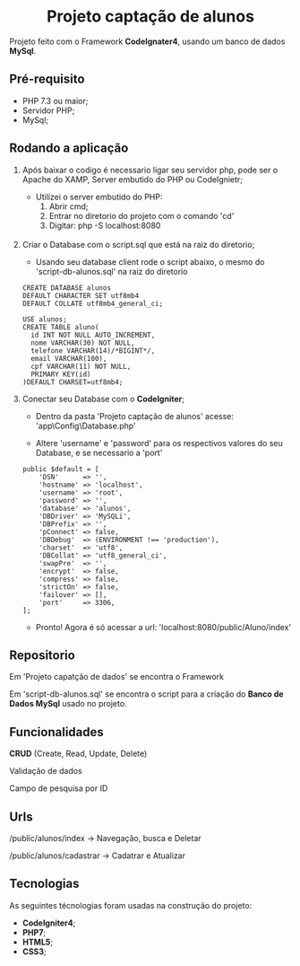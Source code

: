 <h1 Align='center'>Projeto captação de alunos</h1>
  <p> Projeto feito com o Framework <strong>CodeIgnater4</strong>, usando um banco de dados <strong>MySql</strong>.</p>

<h2>Pré-requisito</h2>

<ul>
  <li>PHP 7.3 ou maior;</li>
  <li>Servidor PHP;</li>
  <li>MySql;</li>
</ul>

<h2>Rodando a aplicação</h2>

<ol>
  <li>Após baixar o codigo é necessario ligar seu servidor php, pode ser o Apache do XAMP, Server embutido do PHP ou CodeIgnietr;</li>
    <ul><li>Utilizei o server embutido do PHP:
      <ol>
        <li>Abrir cmd;</li>
        <li>Entrar no diretorio do projeto com o comando 'cd'</li>
        <li>Digitar: php -S localhost:8080</li>
      </ol>
    </ul>
  <br>
  <li>Criar o Database com o script.sql que está na raiz do diretorio;</li>
    <ul><li>Usando seu database client rode o script abaixo, o mesmo do 'script-db-alunos.sql' na raiz do diretorio</li></ul>
   
  
    CREATE DATABASE alunos
    DEFAULT CHARACTER SET utf8mb4
    DEFAULT COLLATE utf8mb4_general_ci;

    USE alunos;
    CREATE TABLE aluno(
      id INT NOT NULL AUTO_INCREMENT,
      nome VARCHAR(30) NOT NULL,
      telefone VARCHAR(14)/*BIGINT*/,
      email VARCHAR(100),
      cpf VARCHAR(11) NOT NULL,
      PRIMARY KEY(id)
    )DEFAULT CHARSET=utf8mb4;
 
  <li>Conectar seu Database com o <strong>CodeIgniter</strong>;</li>
    <ul><li>Dentro da pasta 'Projeto captação de alunos' acesse: 'app\Config\Database.php'</li></ul>
    <ul><li>Altere 'username' e 'password' para os respectivos valores do seu Database, e se necessario a 'port'</li></ul>
 
    public $default = [
        'DSN'      => '',
        'hostname' => 'localhost',
        'username' => 'root',
        'password' => '',
        'database' => 'alunos',
        'DBDriver' => 'MySQLi',
        'DBPrefix' => '',
        'pConnect' => false,
        'DBDebug'  => (ENVIRONMENT !== 'production'),
        'charset'  => 'utf8',
        'DBCollat' => 'utf8_general_ci',
        'swapPre'  => '',
        'encrypt'  => false,
        'compress' => false,
        'strictOn' => false,
        'failover' => [],
        'port'     => 3306,
    ];
  
<ul><li>Pronto! Agora é só acessar a url: 'localhost:8080/public/Aluno/index'</li></ul>
</ol>

<h2>Repositorio</h2>

  <p>Em 'Projeto capatção de dados' se encontra o Framework</p>
  <p>Em 'script-db-alunos.sql' se encontra o script para a criação do <strong>Banco de Dados MySql</strong> usado no projeto.</p>
<h2>Funcionalidades</h2>

  <p><strong>CRUD</strong> (Create, Read, Update, Delete)</p>
  <p>Validação de dados</p>
  <p>Campo de pesquisa por ID</p>
  
<h2>Urls</h2>
<p>/public/alunos/index -> Navegação, busca e Deletar</p>
<p>/public/alunos/cadastrar -> Cadatrar e Atualizar</p>

<h2>Tecnologias</h2>
<p>As seguintes técnologias foram usadas na construção do projeto:</p>
<ul>
  <li><strong>CodeIgniter4</strong>;</li>
  <li><strong>PHP7</strong>;</li>
  <li><strong>HTML5</strong>;</li>
  <li><strong>CSS3</strong>;</li>
</ul>
